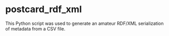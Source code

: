 postcard_rdf_xml
================

This Python script was used to generate an amateur RDF/XML serialization of metadata from a CSV file.
